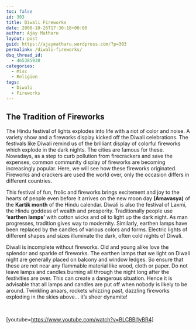 ```yaml
---
toc: false
id: 303
title: Diwali Fireworks
date: 2008-10-26T17:30:18+00:00
author: Ajay Matharu
layout: post
guid: https://ajaymatharu.wordpress.com/?p=303
permalink: /diwali-fireworks/
dsq_thread_id:
  - 465385930
categories:
  - Misc
  - Religion
tags:
  - Diwali
  - Fireworks
---
```

## The Tradition of Fireworks

<!--right diwali panel stert-->

<!--right diwali panel ends-->

<!--right image ends-->The Hindu festival of lights explodes into life with a riot of color and noise. A variety show and a fireworks display kicked off the Diwali celebrations. The festivals like Diwali remind us of the brilliant display of colorful fireworks which explode in the dark nights. The cities are famous for these. Nowadays, as a step to curb pollution from firecrackers and save the expenses, common community display of fireworks are becoming increasingly popular. Here, we will see how these fireworks originated. Fireworks and crackers are used the world over, only the occasion differs in different countries.

This festival of fun, frolic and fireworks brings excitement and joy to the hearts of people even before it arrives on the new moon day **(Amavasya)** of the **Kartik month** of the Hindu calendar. Diwali is also the festival of Laxmi, the Hindu goddess of wealth and prosperity. Traditionally people use **&#8216;earthen lamps&#8217;** with cotton wicks and oil to light up the dark night. As man progresses, tradition gives way to modernity. Similarly, earthen lamps have been replaced by the candles of various colors and forms. Electric lights of different shapes and sizes illuminate the dark, often cold nights of Diwali.

Diwali is incomplete without fireworks. Old and young alike love the splendor and sparkle of fireworks. The earthen lamps that we light on Diwali night are generally placed on balcony and window ledges. So ensure that these are not near any flammable material like wood, cloth or paper. Do not leave lamps and candles burning all through the night long after the festivities are over. This can create a dangerous situation. Hence it is advisable that all lamps and candles are put off when nobody is likely to be around. Twinkling anaars, rockets whizzing past, dazzling fireworks exploding in the skies above&#8230; it&#8217;s sheer dynamite!

 

[youtube=https://www.youtube.com/watch?v=BLCBBl1yBR4]
